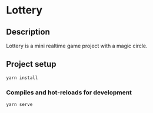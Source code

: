 # Lottery

## Description
Lottery is a mini realtime game project with a magic circle. 

## Project setup
```
yarn install
```

### Compiles and hot-reloads for development
```
yarn serve
```
